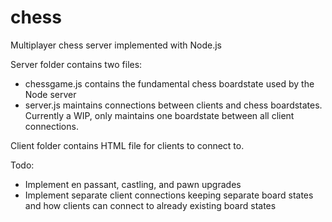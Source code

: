 # chess
Multiplayer chess server implemented with Node.js

Server folder contains two files:
- chessgame.js contains the fundamental chess boardstate used by the Node server
- server.js maintains connections between clients and chess boardstates. Currently a WIP, only maintains one boardstate between all client connections.

Client folder contains HTML file for clients to connect to.


Todo:
- Implement en passant, castling, and pawn upgrades
- Implement separate client connections keeping separate board states and how clients can connect to already existing board states
